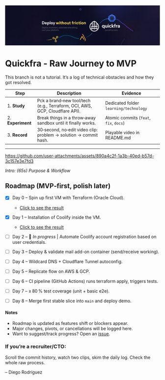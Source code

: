 ![](https://github.com/Quickfra/quickfra/raw/main/assets/banner.png)
# Quickfra - Raw Journey to MVP

This branch is not a tutorial. It’s a log of technical obstacles and how they got resolved.

| Step | Description | Evidence |
|------|-------------|----------|
| 1. **Study** | Pck a brand‑new tool/tech (e.g., Terraform, OCI, AWS, GCP, Cloudflare API). | Dedicated folder `learning/technology` |
| 2. **Experiment** | Break things in a throw‑away sandbox until it finally works. | Atomic commits (`feat`, `fix`, `docs`) |
| 3. **Record** | 30‑second, no‑edit video clip: problem → solution → commit hash. | Playable video in README.md |

---


https://github.com/user-attachments/assets/890a4c2f-1a3b-40ed-b57d-3c157e3e7fd3

*Intro: (65s) Purpose & Workflow*

## Roadmap (MVP‑first, polish later)

- [x] Day 0 – Spin up first VM with Terraform (Oracle Cloud).
  - [Click to see the result](https://bsky.app/profile/justdiego.com/post/3lsy3navxoc2l)

- [x] Day 1 – Installation of Coolify inside the VM.
  - [Click to see the result](https://bsky.app/profile/justdiego.com/post/3lsyszlway22a)
  
- [ ] Day 2 – 🚧 *In progress* | Automate Coolify account registration based on user credentials.

- [ ] Day 3 – Deploy & validate mail add-on container (send/receive working).

- [ ] Day 4 – Wildcard DNS + Cloudflare Tunnel autoconfig.

- [ ] Day 5 – Replicate flow on AWS & GCP.

- [ ] Day 6 – CI pipeline (GitHub Actions) runs terraform apply, triggers tests.

- [ ] Day 7 – ≥ 80 % test coverage (unit + basic e2e).

- [ ] Day 8 – Merge first stable slice into `main` and deploy demo.

#### Notes
- Roadmap is updated as features shift or blockers appear.  
- Major changes, pivots, or cancellations will be logged here.
- Want to suggest/track progress? Open an [issue](https://github.com/Quickfra/quickfra/issues).

### If you’re a recruiter/CTO:
Scroll the commit history, watch two clips, skim the daily log. Check the whole raw process.

– Diego Rodríguez